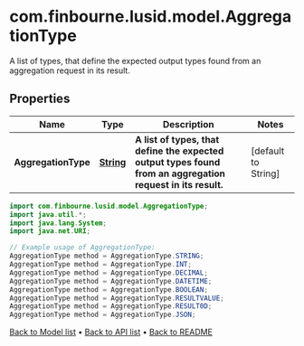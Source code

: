 # com.finbourne.lusid.model.AggregationType
A list of types, that define the expected output types found from an aggregation request in its result.

## Properties

Name | Type | Description | Notes
------------ | ------------- | ------------- | -------------
**AggregationType** | [**String**](.md) | **A list of types, that define the expected output types found from an aggregation request in its result.** | [default to String]

```java
import com.finbourne.lusid.model.AggregationType;
import java.util.*;
import java.lang.System;
import java.net.URI;

// Example usage of AggregationType:
AggregationType method = AggregationType.STRING;
AggregationType method = AggregationType.INT;
AggregationType method = AggregationType.DECIMAL;
AggregationType method = AggregationType.DATETIME;
AggregationType method = AggregationType.BOOLEAN;
AggregationType method = AggregationType.RESULTVALUE;
AggregationType method = AggregationType.RESULT0D;
AggregationType method = AggregationType.JSON;
```


[Back to Model list](../README.md#documentation-for-models) &#8226; [Back to API list](../README.md#documentation-for-api-endpoints) &#8226; [Back to README](../README.md)
